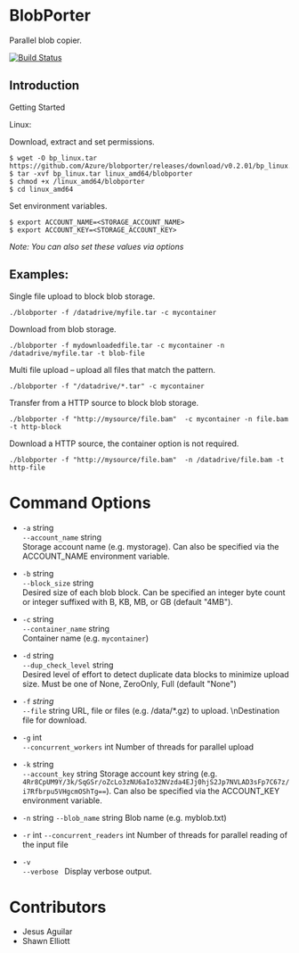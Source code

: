  # BlobPorter
Parallel blob copier.

[![Build Status](https://travis-ci.com/Azure/blobporter.svg?token=Z5GQEwTGA6wT7qdrzXsm&branch=dev)](https://travis-ci.com/Azure/blobporter)

## Introduction

Getting Started

Linux:

Download, extract and set permissions.
~~~
$ wget -O bp_linux.tar https://github.com/Azure/blobporter/releases/download/v0.2.01/bp_linux.tar.gz
$ tar -xvf bp_linux.tar linux_amd64/blobporter
$ chmod +x /linux_amd64/blobporter
$ cd linux_amd64
~~~

Set environment variables.
~~~
$ export ACCOUNT_NAME=<STORAGE_ACCOUNT_NAME>
$ export ACCOUNT_KEY=<STORAGE_ACCOUNT_KEY>
~~~

_Note: You can also set these values via options_

## Examples:
Single file upload to block blob storage.

`./blobporter -f /datadrive/myfile.tar -c mycontainer`

Download from blob storage.

`./blobporter -f mydownloadedfile.tar -c mycontainer -n /datadrive/myfile.tar -t blob-file`

Multi file upload – upload all files that match the pattern.

`./blobporter -f "/datadrive/*.tar" -c mycontainer`

Transfer from a HTTP source to block blob storage.

`./blobporter -f "http://mysource/file.bam"  -c mycontainer -n file.bam -t http-block`


Download a HTTP source, the container option is not required.

`./blobporter -f "http://mysource/file.bam"  -n /datadrive/file.bam -t http-file`


# Command Options

- `-a` string  
  `--account_name` string  
Storage account name (e.g. mystorage). Can also be specified via the ACCOUNT_NAME environment variable.

- `-b` string  
`--block_size` string  
Desired size of each blob block. 
Can be specified an integer byte count or integer suffixed with B, KB, MB, or GB (default "4MB").

- `-c` string  
`--container_name` string  
Container name (e.g. `mycontainer`)

- `-d` string  
`--dup_check_level` string    
Desired level of effort to detect duplicate data blocks to minimize upload size.
Must be one of None, ZeroOnly, Full (default "None")

- `-f` *string*  
`--file` string
URL, file or files (e.g. /data/*.gz) to upload. \nDestination file for download.


- `-g` int  
`--concurrent_workers` int
Number of threads for parallel upload

- `-k` string  
`--account_key` string
Storage account key string
(e.g. `4Rr8CpUM9Y/3k/SqGSr/oZcLo3zNU6aIo32NVzda4EJj0hjS2Jp7NVLAD3sFp7C67z/i7Rfbrpu5VHgcmOShTg==`).
Can also be specified via the ACCOUNT_KEY environment variable.

- `-n` string
`--blob_name` string
Blob name (e.g. myblob.txt)

- `-r` int
`--concurrent_readers` int
Number of threads for parallel reading of the input file

- `-v`  
`--verbose `
Display verbose output.

# Contributors
- Jesus Aguilar
- Shawn Elliott
